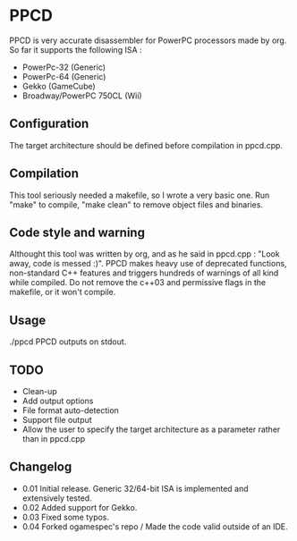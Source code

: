# PPCD
PPCD is very accurate disassembler for PowerPC processors made by org.
So far it supports the following ISA :
- PowerPc-32 (Generic)
- PowerPc-64 (Generic)
- Gekko (GameCube)
- Broadway/PowerPC 750CL (Wii)

## Configuration
The target architecture should be defined before compilation in ppcd.cpp.

## Compilation
This tool seriously needed a makefile, so I wrote a very basic one.
Run "make" to compile, "make clean" to remove object files and binaries.

## Code style and warning
Althought this tool was written by org, and as he said in ppcd.cpp :
"Look away, code is messed :)". PPCD makes heavy use of deprecated
functions, non-standard C++ features and triggers hundreds of warnings
of all kind while compiled. Do not remove the c++03 and permissive flags 
in the makefile, or it won't compile.

## Usage
./ppcd <binary file>
PPCD outputs on stdout.

## TODO
- Clean-up
- Add output options
- File format auto-detection
- Support file output
- Allow the user to specify the target architecture as a parameter
  rather than in ppcd.cpp

## Changelog
- 0.01 Initial release. Generic 32/64-bit ISA is implemented and extensively tested.
- 0.02 Added support for Gekko.
- 0.03 Fixed some typos.
- 0.04 Forked ogamespec's repo / Made the code valid outside of an IDE.
